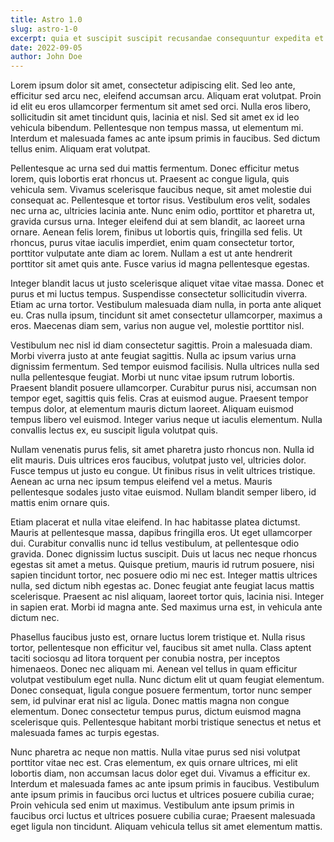 ```yaml
---
title: Astro 1.0
slug: astro-1-0
excerpt: quia et suscipit suscipit recusandae consequuntur expedita et cum reprehenderit molestiae ut ut quas totam nostrum rerum est autem sunt rem eveniet architecto.
date: 2022-09-05
author: John Doe
---
```


Lorem ipsum dolor sit amet, consectetur adipiscing elit. Sed leo ante, efficitur sed arcu nec, eleifend accumsan arcu. Aliquam erat volutpat. Proin id elit eu eros ullamcorper fermentum sit amet sed orci. Nulla eros libero, sollicitudin sit amet tincidunt quis, lacinia et nisl. Sed sit amet ex id leo vehicula bibendum. Pellentesque non tempus massa, ut elementum mi. Interdum et malesuada fames ac ante ipsum primis in faucibus. Sed dictum tellus enim. Aliquam erat volutpat.

Pellentesque ac urna sed dui mattis fermentum. Donec efficitur metus lorem, quis lobortis erat rhoncus ut. Praesent ac congue ligula, quis vehicula sem. Vivamus scelerisque faucibus neque, sit amet molestie dui consequat ac. Pellentesque et tortor risus. Vestibulum eros velit, sodales nec urna ac, ultricies lacinia ante. Nunc enim odio, porttitor et pharetra ut, gravida cursus urna. Integer eleifend dui at sem blandit, ac laoreet urna ornare. Aenean felis lorem, finibus ut lobortis quis, fringilla sed felis. Ut rhoncus, purus vitae iaculis imperdiet, enim quam consectetur tortor, porttitor vulputate ante diam ac lorem. Nullam a est ut ante hendrerit porttitor sit amet quis ante. Fusce varius id magna pellentesque egestas.

Integer blandit lacus ut justo scelerisque aliquet vitae vitae massa. Donec et purus et mi luctus tempus. Suspendisse consectetur sollicitudin viverra. Etiam ac urna tortor. Vestibulum malesuada diam nulla, in porta ante aliquet eu. Cras nulla ipsum, tincidunt sit amet consectetur ullamcorper, maximus a eros. Maecenas diam sem, varius non augue vel, molestie porttitor nisl.

Vestibulum nec nisl id diam consectetur sagittis. Proin a malesuada diam. Morbi viverra justo at ante feugiat sagittis. Nulla ac ipsum varius urna dignissim fermentum. Sed tempor euismod facilisis. Nulla ultrices nulla sed nulla pellentesque feugiat. Morbi ut nunc vitae ipsum rutrum lobortis. Praesent blandit posuere ullamcorper. Curabitur purus nisi, accumsan non tempor eget, sagittis quis felis. Cras at euismod augue. Praesent tempor tempus dolor, at elementum mauris dictum laoreet. Aliquam euismod tempus libero vel euismod. Integer varius neque ut iaculis elementum. Nulla convallis lectus ex, eu suscipit ligula volutpat quis.

Nullam venenatis purus felis, sit amet pharetra justo rhoncus non. Nulla id elit mauris. Duis ultrices eros faucibus, volutpat justo vel, ultricies dolor. Fusce tempus ut justo eu congue. Ut finibus risus in velit ultrices tristique. Aenean ac urna nec ipsum tempus eleifend vel a metus. Mauris pellentesque sodales justo vitae euismod. Nullam blandit semper libero, id mattis enim ornare quis.

Etiam placerat et nulla vitae eleifend. In hac habitasse platea dictumst. Mauris at pellentesque massa, dapibus fringilla eros. Ut eget ullamcorper dui. Curabitur convallis nunc id tellus vestibulum, at pellentesque odio gravida. Donec dignissim luctus suscipit. Duis ut lacus nec neque rhoncus egestas sit amet a metus. Quisque pretium, mauris id rutrum posuere, nisi sapien tincidunt tortor, nec posuere odio mi nec est. Integer mattis ultrices nulla, sed dictum nibh egestas ac. Donec feugiat ante feugiat lacus mattis scelerisque. Praesent ac nisl aliquam, laoreet tortor quis, lacinia nisi. Integer in sapien erat. Morbi id magna ante. Sed maximus urna est, in vehicula ante dictum nec.

Phasellus faucibus justo est, ornare luctus lorem tristique et. Nulla risus tortor, pellentesque non efficitur vel, faucibus sit amet nulla. Class aptent taciti sociosqu ad litora torquent per conubia nostra, per inceptos himenaeos. Donec nec aliquam mi. Aenean vel tellus in quam efficitur volutpat vestibulum eget nulla. Nunc dictum elit ut quam feugiat elementum. Donec consequat, ligula congue posuere fermentum, tortor nunc semper sem, id pulvinar erat nisl ac ligula. Donec mattis magna non congue elementum. Donec consectetur tempus purus, dictum euismod magna scelerisque quis. Pellentesque habitant morbi tristique senectus et netus et malesuada fames ac turpis egestas.

Nunc pharetra ac neque non mattis. Nulla vitae purus sed nisi volutpat porttitor vitae nec est. Cras elementum, ex quis ornare ultrices, mi elit lobortis diam, non accumsan lacus dolor eget dui. Vivamus a efficitur ex. Interdum et malesuada fames ac ante ipsum primis in faucibus. Vestibulum ante ipsum primis in faucibus orci luctus et ultrices posuere cubilia curae; Proin vehicula sed enim ut maximus. Vestibulum ante ipsum primis in faucibus orci luctus et ultrices posuere cubilia curae; Praesent malesuada eget ligula non tincidunt. Aliquam vehicula tellus sit amet elementum mattis.
